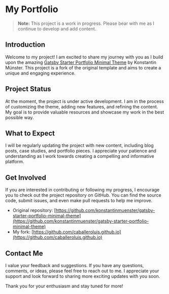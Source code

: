 # My Portfolio

> **Note:** This project is a work in progress. Please bear with me as I continue to develop and add content.

## Introduction

Welcome to my project! I am excited to share my journey with you as I build upon the amazing [Gatsby Starter Portfolio Minimal Theme](https://www.gatsbyjs.com/starters/konstantinmuenster/gatsby-starter-portfolio-minimal-theme) by Konstantin Münster. This project is a fork of the original template and aims to create a unique and engaging experience.

## Project Status

At the moment, the project is under active development. I am in the process of customizing the theme, adding new features, and refining the content. My goal is to provide valuable resources and showcase my work in the best possible way.

## What to Expect

I will be regularly updating the project with new content, including blog posts, case studies, and portfolio pieces. I appreciate your patience and understanding as I work towards creating a compelling and informative platform.

## Get Involved

If you are interested in contributing or following my progress, I encourage you to check out the project repository on GitHub. You can find the source code, submit issues, and even make pull requests to help me improve.

- Original repository: [https://github.com/konstantinmuenster/gatsby-starter-portfolio-minimal-theme](https://github.com/konstantinmuenster/gatsby-starter-portfolio-minimal-theme)
- My fork: [https://github.com/caballeroluis.github.io](https://github.com/caballeroluis.github.io)

## Contact Me

I value your feedback and suggestions. If you have any questions, comments, or ideas, please feel free to reach out to me. I appreciate your support and look forward to sharing more exciting updates with you soon.

Thank you for your enthusiasm and stay tuned for more!

